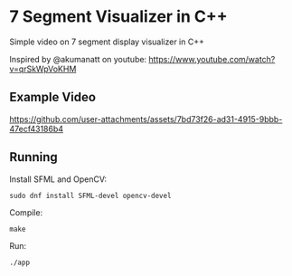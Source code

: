 # 7 Segment Visualizer in C++

Simple video on 7 segment display visualizer in C++

Inspired by @akumanatt on youtube: https://www.youtube.com/watch?v=qrSkWpVoKHM

## Example Video

https://github.com/user-attachments/assets/7bd73f26-ad31-4915-9bbb-47ecf43186b4

## Running

Install SFML and OpenCV:

```
sudo dnf install SFML-devel opencv-devel
```

Compile:

```
make
```

Run:
```
./app
```

